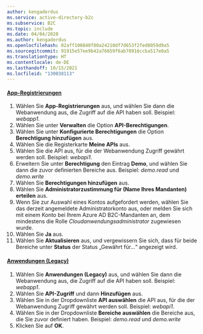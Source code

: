 ```yaml
---
author: kengaderdus
ms.service: active-directory-b2c
ms.subservice: B2C
ms.topic: include
ms.date: 04/04/2020
ms.author: kengaderdus
ms.openlocfilehash: 02aff100840f80a24210df7d653f2fed0059d9a5
ms.sourcegitcommit: 91915e57ee9b42a76659f6ab78916ccba517e0a5
ms.translationtype: HT
ms.contentlocale: de-DE
ms.lasthandoff: 10/15/2021
ms.locfileid: "130038113"
---
```

#### <a name="app-registrations"></a>[App-Registrierungen](#tab/app-reg-ga/) 

1. Wählen Sie **App-Registrierungen** aus, und wählen Sie dann die Webanwendung aus, die Zugriff auf die API haben soll. Beispiel: *webapp1*.
1. Wählen Sie unter **Verwalten** die Option **API-Berechtigungen**.
1. Wählen Sie unter **Konfigurierte Berechtigungen** die Option **Berechtigung hinzufügen** aus.
1. Wählen Sie die Registerkarte **Meine APIs** aus.
1. Wählen Sie die API aus, für die der Webanwendung Zugriff gewährt werden soll. Beispiel: *webapi1*.
1. Erweitern Sie unter **Berechtigung** den Eintrag **Demo**, und wählen Sie dann die zuvor definierten Bereiche aus. Beispiel: *demo.read* und *demo.write*
1. Wählen Sie **Berechtigungen hinzufügen** aus.
1. Wählen Sie **Administratorzustimmung für (Name Ihres Mandanten) erteilen** aus.
1. Wenn Sie zur Auswahl eines Kontos aufgefordert werden, wählen Sie das derzeit angemeldete Administratorkonto aus, oder melden Sie sich mit einem Konto bei Ihrem Azure AD B2C-Mandanten an, dem mindestens die Rolle *Cloudanwendungsadministrator* zugewiesen wurde.
1. Wählen Sie **Ja** aus.
1. Wählen Sie **Aktualisieren** aus, und vergewissern Sie sich, dass für beide Bereiche unter **Status** der Status „Gewährt für...“ angezeigt wird.

#### <a name="applications-legacy"></a>[Anwendungen (Legacy)](#tab/applications-legacy/)

1. Wählen Sie **Anwendungen (Legacy)** aus, und wählen Sie dann die Webanwendung aus, die Zugriff auf die API haben soll. Beispiel: *webapp1*.
1. Wählen Sie **API-Zugriff** und dann **Hinzufügen** aus.
1. Wählen Sie in der Dropdownliste **API auswählen** die API aus, für die der Webanwendung Zugriff gewährt werden soll. Beispiel: *webapi1*.
1. Wählen Sie in der Dropdownliste **Bereiche auswählen** die Bereiche aus, die Sie zuvor definiert haben. Beispiel: *demo.read* und *demo.write*
1. Klicken Sie auf **OK**.

